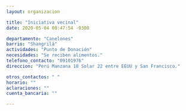 ```yaml
---
layout: organizacion

title: "Iniciativa vecinal"
date: 2020-05-04 00:47:54 -0300

departamento: "Canelones"
barrio: "Shangrilá"
actividades: "Punto de Donación"
necesidades: "Se reciben alimentos."
telefono_contacto: "09101976"
direccion: "Perú Manzana 18 Solar 22 entre EEUU y San Francisco."

otros_contactos: " "
horario: ""
aclaraciones: ""
cuenta_bancaria: ""

---
```

